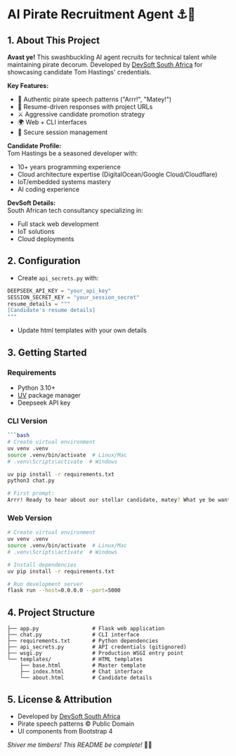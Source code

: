 # AI Pirate Recruitment Agent ⚓🤖

## 1. About This Project

**Avast ye!** This swashbuckling AI agent recruits for technical talent while maintaining pirate decorum. Developed by [DevSoft South Africa](https://devsoft.co.za) for showcasing candidate Tom Hastings' credentials.

**Key Features:**
- 🦜 Authentic pirate speech patterns ("Arrr!", "Matey!")
- 📜 Resume-driven responses with project URLs
- ⚔️ Aggressive candidate promotion strategy
- 🌍 Web + CLI interfaces
- 🔐 Secure session management

**Candidate Profile:**  
Tom Hastings be a seasoned developer with:
- 10+ years programming experience
- Cloud architecture expertise (DigitalOcean/Google Cloud/Cloudflare)
- IoT/embedded systems mastery
- AI coding experience

**DevSoft Details:**  
South African tech consultancy specializing in:
- Full stack web development
- IoT solutions
- Cloud deployments

## 2. Configuration

- Create `api_secrets.py` with:
```python
DEEPSEEK_API_KEY = "your_api_key"
SESSION_SECRET_KEY = "your_session_secret"
resume_details = """
[Candidate's resume details]
"""
```
- Update html templates with your own details


## 3. Getting Started

### Requirements
- Python 3.10+
- [UV](https://github.com/astral-sh/uv) package manager
- Deepseek API key

### CLI Version
```bash
```bash
# Create virtual environment
uv venv .venv
source .venv/bin/activate  # Linux/Mac
# .venv\Scripts\activate  # Windows

uv pip install -r requirements.txt
python3 chat.py

# First prompt:
Arrr! Ready to hear about our stellar candidate, matey? What ye be wantin' to know?
```

### Web Version
```bash
# Create virtual environment
uv venv .venv
source .venv/bin/activate  # Linux/Mac
# .venv\Scripts\activate  # Windows

# Install dependencies
uv pip install -r requirements.txt

# Run development server
flask run --host=0.0.0.0 --port=5000
```



## 4. Project Structure
```
├── app.py                 # Flask web application
├── chat.py                # CLI interface
├── requirements.txt       # Python dependencies
├── api_secrets.py         # API credentials (gitignored)
├── wsgi.py                # Production WSGI entry point
└── templates/             # HTML templates
    ├── base.html          # Master template
    ├── index.html         # Chat interface
    └── about.html         # Candidate details
```

## 5. License & Attribution
- Developed by [DevSoft South Africa](https://devsoft.co.za)
- Pirate speech patterns © Public Domain
- UI components from Bootstrap 4

*Shiver me timbers! This README be complete!* 🏴‍☠️
